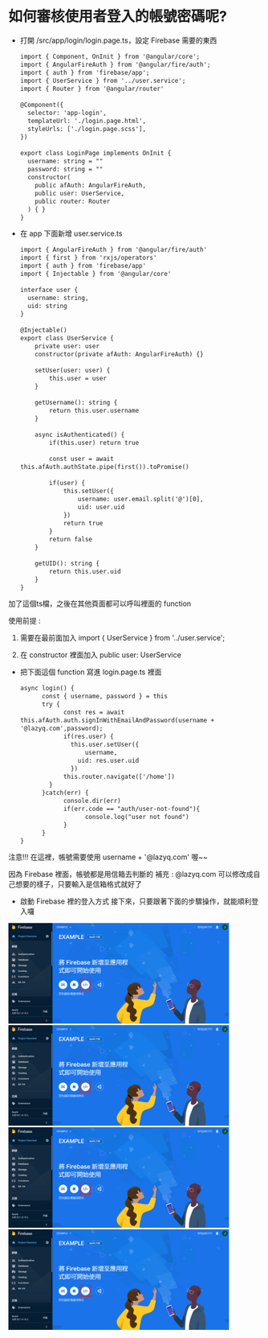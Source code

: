 # 如何審核使用者登入的帳號密碼呢?

* 打開 /src/app/login/login.page.ts，設定 Firebase 需要的東西

      import { Component, OnInit } from '@angular/core';
      import { AngularFireAuth } from '@angular/fire/auth';
      import { auth } from 'firebase/app';
      import { UserService } from '../user.service';
      import { Router } from '@angular/router'

      @Component({
        selector: 'app-login',
        templateUrl: './login.page.html',
        styleUrls: ['./login.page.scss'],
      })
      
      export class LoginPage implements OnInit {
        username: string = ""
        password: string = ""
        constructor(
          public afAuth: AngularFireAuth, 
          public user: UserService, 
          public router: Router
        ) { }
      }
      
      
* 在 app 下面新增 user.service.ts
 
	  import { AngularFireAuth } from '@angular/fire/auth'
	  import { first } from 'rxjs/operators'
	  import { auth } from 'firebase/app'
	  import { Injectable } from '@angular/core'

	  interface user {
		username: string,
		uid: string
	  }

	  @Injectable()
	  export class UserService {
		  private user: user
		  constructor(private afAuth: AngularFireAuth) {}
		  
		  setUser(user: user) {
			  this.user = user
		  }
		  
		  getUsername(): string {
			  return this.user.username
		  }

		  async isAuthenticated() {
			  if(this.user) return true

			  const user = await this.afAuth.authState.pipe(first()).toPromise()

			  if(user) {
				  this.setUser({
					  username: user.email.split('@')[0],
					  uid: user.uid
				  })
				  return true
			  }
			  return false
		  }

		  getUID(): string {
			  return this.user.uid
		  }
	  }
 
     
加了這個ts檔，之後在其他頁面都可以呼叫裡面的 function

使用前提 : 

1. 需要在最前面加入 import { UserService } from '../user.service'; 

2. 在 constructor 裡面加入 public user: UserService

 
* 把下面這個 function 寫進 login.page.ts 裡面

      async login() {
            const { username, password } = this
            try {
                  const res = await this.afAuth.auth.signInWithEmailAndPassword(username + '@lazyq.com',password);
                  if(res.user) {
		            this.user.setUser({
			            username,
				      uid: res.user.uid
		            })
			      this.router.navigate(['/home'])
		      }
            }catch(err) {
                  console.dir(err)
                  if(err.code == "auth/user-not-found"){
                        console.log("user not found")
                  }
            }
      }
      
 注意!!! 在這裡，帳號需要使用 username + '@lazyq.com' 喔~~
 
 因為 Firebase 裡面，帳號都是用信箱去判斷的
 補充 : @lazyq.com 可以修改成自己想要的樣子，只要輸入是信箱格式就好了
 
 * 啟動 Firebase 裡的登入方式
 接下來，只要跟著下面的步驟操作，就能順利登入囉
 
 
 <img src="教程圖片/5.png" width="ˇ270px" height="200px">
 
 
 <img src="教程圖片/5.png" width="ˇ270px" height="200px">
 
 
 <img src="教程圖片/5.png" width="ˇ270px" height="200px">
 
 
 <img src="教程圖片/5.png" width="ˇ270px" height="200px">
 
 
